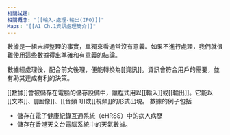 ```yaml
---
相關試題: 
相關概念: "[[輸入-處理-輸出(IPO)]]"
Maps: "[[A1 Ch.1資訊處理簡介]]"
---
```


數據是一組未經整理的事實，單獨來看通常沒有意義。如果不進行處理，我們就很難使用這些數據得出準確和有意義的結論。

數據經處理後，配合前文後理，便能轉換為[[資訊]]。資訊會符合用戶的需要，並有助其達成有利的決策。

[[數據]]會被儲存在電腦的儲存設備中，讓程式用以[[輸入]]或[[輸出]]。它能以[[文本]]、[[圖像]]、[[音頻 1]]或[[視頻]]的形式出現。
數據的例子包括
- 儲存在電子健康紀錄互通系統（eHRSS）中的病人病歷
- 儲存在香港天文台電腦系統中的天氣數據。
